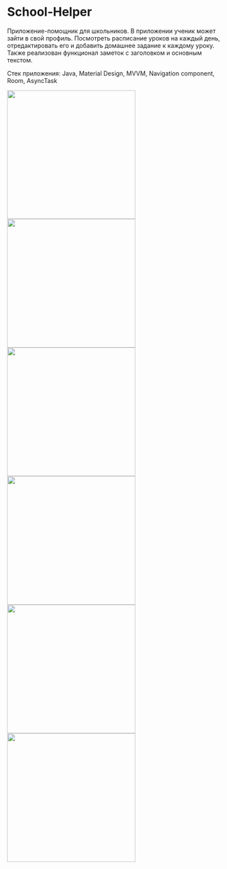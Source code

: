 # School-Helper

Приложение-помощник для школьников. В приложении ученик может зайти в свой профиль. Посмотреть расписание уроков на каждый день, отредактировать его и добавить домашнее задание к каждому уроку. Также реализован функционал заметок с заголовком и основным текстом.

Стек приложения: Java, Material Design, MVVM, Navigation component, Room, AsyncTask

<div>
  <img src="https://user-images.githubusercontent.com/32350831/220672699-85ba61b6-8932-49c8-a715-35aae476dff1.jpg" width="300"/>
  <img src="https://user-images.githubusercontent.com/32350831/220672701-ad025b18-fa52-4339-b2dc-d3677fb22589.jpg" width="300"/>
  <img src="https://user-images.githubusercontent.com/32350831/220672705-01b0cdcd-acf6-4533-b281-706cd1a92872.jpg" width="300"/>
</div>
<div>
  <img src="https://user-images.githubusercontent.com/32350831/220672693-1bfaaa4b-1af2-4048-bbcb-27deea5be389.jpg" width="300"/>
  <img src="https://user-images.githubusercontent.com/32350831/220672719-3312062c-bafe-4e8d-9559-aa826ad68ff7.jpg" width="300"/>
  <img src="https://user-images.githubusercontent.com/32350831/220672711-d3854b4d-3c21-48e3-9e53-48daf5e1fb95.jpg" width="300"/>
</div>
